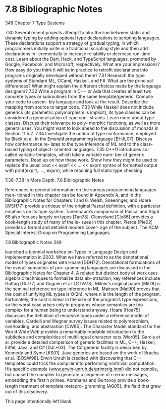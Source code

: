 # 7.8 Bibliographic Notes

348 Chapter 7 Type Systems

7.30 Several recent projects attempt to blur the line between static and dynamic typing by adding optional type declarations to scripting languages. These declarations support a strategy of gradual typing, in which programmers initially write in a traditional scripting style and then add declarations in- crementally to increase reliability or decrease run-time cost. Learn about the Dart, Hack, and TypeScript languages, promoted by Google, Facebook, and Microsoft, respectively. What are your impressions? How easy do you think it will be in practice to retroﬁt declarations into programs originally developed without them? 7.31 Research the type systems of Standard ML, OCaml, Haskell, and F#. What are the principal differences? What might explain the different choices made by the language designers? 7.32 Write a program in C++ or Ada that creates at least two concrete types or subroutines from the same template/generic. Compile your code to assem- bly language and look at the result. Describe the mapping from source to target code. 7.33 While Haskell does not include generics (its parametric polymorphism is implicit), its type classes can be considered a generalization of type con- straints. Learn more about type classes. Discuss their relevance to poly- morphic functions, as well as more general uses. You might want to look ahead to the discussion of monads in Section 11.5.2. 7.34 Investigate the notion of type conformance, employed by Black et al. in the Emerald programming language [BHJL07]. Discuss how conformance re- lates to the type inference of ML and to the class-based typing of object- oriented languages. 7.35 C++11 introduces so-called variadic templates, which take a variable num- ber of generic parameters. Read up on how these work. Show how they might be used to replace the usual cout << expr1 << ... << exprn syntax of formatted output with print(expr1, ... , exprn), while retaining full static type checking.

7.36–7.38 In More Depth. 7.8 Bibliographic Notes

References to general information on the various programming languages men- tioned in this chapter can be found in Appendix A, and in the Bibliographic Notes for Chapters 1 and 6. Welsh, Sneeringer, and Hoare [WSH77] provide a critique of the original Pascal deﬁnition, with a particular emphasis on its type system. Tanenbaum’s comparison of Pascal and Algol 68 also focuses largely on types [Tan78]. Cleaveland [Cle86] provides a book-length study of many of the is- sues in this chapter. Pierce [Pie02] provides a formal and detailed modern cover- age of the subject. The ACM Special Interest Group on Programming Languages

7.8 Bibliographic Notes 349

launched a biennial workshop on Types in Language Design and Implementation in 2003. What we have referred to as the denotational model of types originates with Hoare [DDH72]. Denotational formulations of the overall semantics of pro- gramming languages are discussed in the Bibliographic Notes for Chapter 4. A related but distinct body of work uses algebraic techniques to formalize data ab- straction; key references include Guttag [Gut77] and Goguen et al. [GTW78]. Milner’s original paper [Mil78] is the seminal reference on type inference in ML. Mairson [Mai90] proves that the cost of unifying ML types is O(2n), where n is the length of the program. Fortunately, the cost is linear in the size of the program’s type expressions, so the worst case arises only in programs whose semantics are too complex for a human being to understand anyway. Hoare [Hoa75] discusses the deﬁnition of recursive types under a reference model of variables. Cardelli and Wegner survey issues related to polymorphism, overloading, and abstraction [CW85]. The Character Model standard for the World Wide Web provides a remarkably readable introduction to the subtleties and complexities of multilingual character sets [Wor05]. Garcia et al. provide a detailed comparison of generic facilities in ML, C++, Haskell, Eiffel, Java, and C# [GJL+03]. The C# generic facility is described by Kennedy and Syme [KS01]. Java generics are based on the work of Bracha et al. [BOSW98]. Erwin Unruh is credited with discovering that C++ templates could trick the compiler into performing nontrivial computation. His speciﬁc example (www.erwin-unruh.de/primorig.html) did not compile, but caused the compiler to generate a sequence of n error messages, embedding the ﬁrst n primes. Abrahams and Gurtovoy provide a book-length treatment of template metapro- gramming [AG05], the ﬁeld that grew out of this discovery.

This page intentionally left blank

